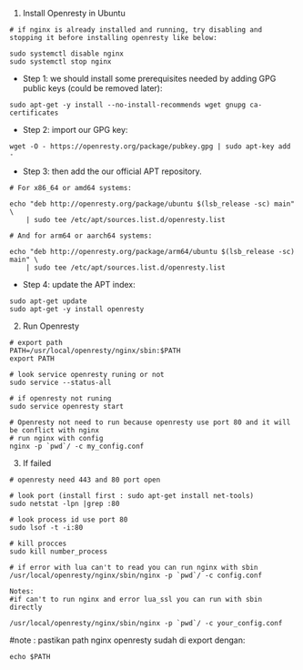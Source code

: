1. Install Openresty in Ubuntu
```
# if nginx is already installed and running, try disabling and stopping it before installing openresty like below:

sudo systemctl disable nginx
sudo systemctl stop nginx

```
- Step 1: we should install some prerequisites needed by adding GPG public keys (could be removed later):
```
sudo apt-get -y install --no-install-recommends wget gnupg ca-certificates
```
- Step 2: import our GPG key:
```
wget -O - https://openresty.org/package/pubkey.gpg | sudo apt-key add -
```
- Step 3: then add the our official APT repository.
```
# For x86_64 or amd64 systems:

echo "deb http://openresty.org/package/ubuntu $(lsb_release -sc) main" \
    | sudo tee /etc/apt/sources.list.d/openresty.list

# And for arm64 or aarch64 systems:

echo "deb http://openresty.org/package/arm64/ubuntu $(lsb_release -sc) main" \
    | sudo tee /etc/apt/sources.list.d/openresty.list
```

- Step 4: update the APT index:
```
sudo apt-get update
sudo apt-get -y install openresty
```

2. Run Openresty
```
# export path
PATH=/usr/local/openresty/nginx/sbin:$PATH
export PATH

# look service openresty runing or not
sudo service --status-all

# if openresty not runing
sudo service openresty start

# Openresty not need to run because openresty use port 80 and it will be conflict with nginx
# run nginx with config
nginx -p `pwd`/ -c my_config.conf
```

3. If failed
```
# openresty need 443 and 80 port open

# look port (install first : sudo apt-get install net-tools)
sudo netstat -lpn |grep :80

# look process id use port 80
sudo lsof -t -i:80

# kill procces
sudo kill number_process

# if error with lua can't to read you can run nginx with sbin 
/usr/local/openresty/nginx/sbin/nginx -p `pwd`/ -c config.conf
```
```
Notes:
#if can't to run nginx and error lua_ssl you can run with sbin directly

/usr/local/openresty/nginx/sbin/nginx -p `pwd`/ -c your_config.conf
```

#note : pastikan path nginx openresty sudah di export dengan:
```
echo $PATH
```
